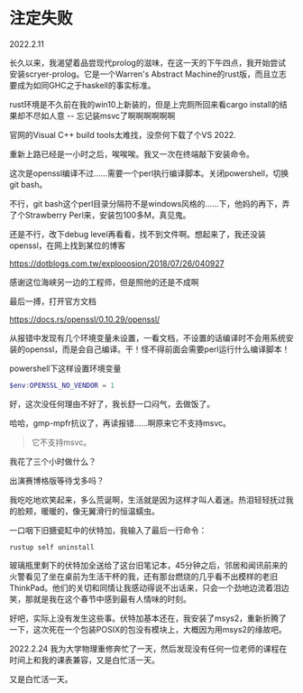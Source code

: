 # 注定失败

2022.2.11

长久以来，我渴望着品尝现代prolog的滋味，在这一天的下午四点，我开始尝试安装scryer-prolog。它是一个Warren's Abstract Machine的rust版，而且立志要成为如同GHC之于haskell的事实标准。

rust环境是不久前在我的win10上新装的，但是上完厕所回来看cargo install的结果却不尽如人意 -- 忘记装msvc了啊啊啊啊啊啊

官网的Visual C++ build tools太难找，没奈何下载了个VS 2022.

重新上路已经是一小时之后，唉唉唉。我又一次在终端敲下安装命令。

这次是openssl编译不过......需要一个perl执行编译脚本。关闭powershell，切换git bash。

不行，git bash这个perl目录分隔符不是windows风格的......下，他妈的再下，弄了个Strawberry Perl来，安装包100多M，真见鬼。

还是不行，改下debug level再看看，找不到文件啊。想起来了，我还没装openssl，在网上找到某位的博客

https://dotblogs.com.tw/explooosion/2018/07/26/040927

感谢这位海峡另一边的工程师，但是照他的还是不成啊

最后一搏，打开官方文档

https://docs.rs/openssl/0.10.29/openssl/

从报错中发现有几个环境变量未设置，一看文档，不设置的话编译时不会用系统安装的openssl，而是会自己编译。干！怪不得前面会需要perl运行什么编译脚本！

powershell下这样设置环境变量

```powershell
$env:OPENSSL_NO_VENDOR = 1
```

好，这次没任何理由不好了，我长舒一口闷气，去做饭了。

哈哈，gmp-mpfr抗议了，再读报错......啊原来它不支持msvc。

> 它不支持msvc。

我花了三个小时做什么？

出演赛博格版等待戈多吗？

我吃吃地欢笑起来，多么荒诞啊，生活就是因为这样才叫人着迷。热泪轻轻抚过我的脸颊，暖暖的，像无翼滑行的恒温蠕虫。

一口咽下旧搪瓷缸中的伏特加，我输入了最后一行命令：

```shell
rustup self uninstall
```

玻璃瓶里剩下的伏特加全送给了这台旧笔记本，45分钟之后，邻居和闻讯前来的火警看见了坐在桌前为生活干杯的我，还有那台燃烧的几乎看不出模样的老旧ThinkPad。他们的关切和同情让我感动得说不出话来，只会一个劲地边流着泪边笑，那就是我在这个春节中感到最有人情味的时刻。

好吧，实际上没有发生这些事。伏特加基本还在，我安装了msys2，重新折腾了一下，这次死在一个包装POSIX的包没有模块上，大概因为用msys2的缘故吧。

2022.2.24 我为大学物理重修奔忙了一天，然后发现没有任何一位老师的课程在时间上和我的课表兼容，又是白忙活一天。

又是白忙活一天。